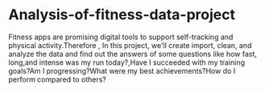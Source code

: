 # Analysis-of-fitness-data-project
Fitness apps are promising digital tools to support self-tracking and physical activity.Therefore , In this project, we'll create import, clean, and analyze the data and find out the answers of some questions like  how fast, long,and intense was my run today?,Have I succeeded with my training goals?Am I progressing?What were my best achievements?How do I perform compared to others?
